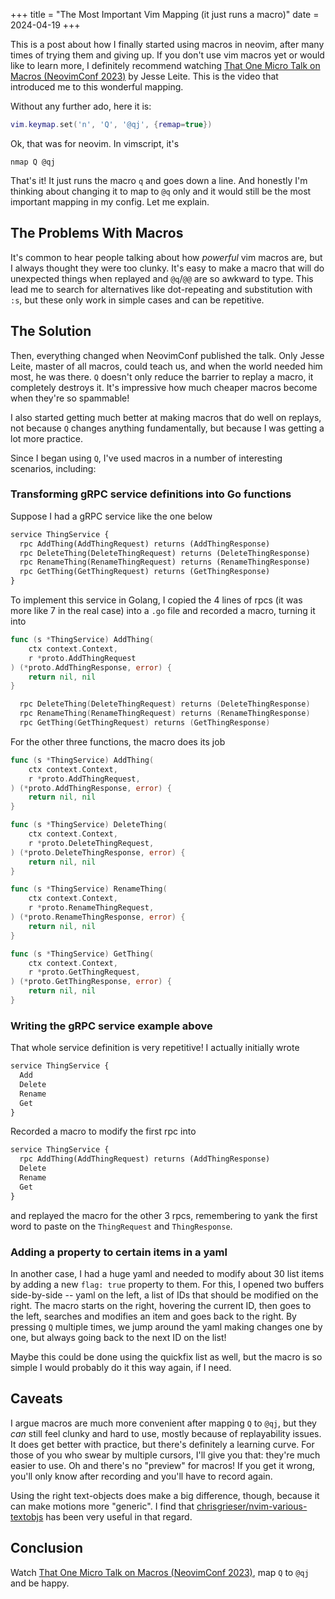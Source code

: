 +++
title = "The Most Important Vim Mapping (it just runs a macro)"
date = 2024-04-19
+++

<!--
    Structure:
    - 'Q' mapping
    - Macros vs multiple cursors 
        - Macros are harder, but the `Q` mapping 
        - There are definitely use cases for multiple cursors as well, macros have a learning curve and are harder to use
    - Caveats
        - You have to think about how the macro is going to play out the other times (there's no preview)
        - Sometimes you start doing something repetitive and only remember to record a macro after a few times (or don't remember at all)
-->

This is a post about how I finally started using macros in neovim, after many
times of trying them and giving up. If you don't use vim macros yet or would
like to learn more, I definitely recommend watching
[That One Micro Talk on Macros (NeovimConf 2023)](https://www.youtube.com/watch?v=5x3dXo8aDCI) by Jesse Leite.
This is the video that introduced me to this wonderful mapping.

Without any further ado, here it is:

```lua
vim.keymap.set('n', 'Q', '@qj', {remap=true})
```

Ok, that was for neovim. In vimscript, it's

```vimscript
nmap Q @qj
```

That's it! It just runs the macro `q` and goes down a line. And honestly I'm
thinking about changing it to map to `@q` only and it would still be the most
important mapping in my config. Let me explain.

## The Problems With Macros

It's common to hear people talking about how _powerful_ vim macros are, but I
always thought they were too clunky. It's easy to make a macro that will do
unexpected things when replayed and `@q`/`@@` are so awkward to type. This lead
me to search for alternatives like dot-repeating and substitution with `:s`, but
these only work in simple cases and can be repetitive.

## The Solution

Then, everything changed when NeovimConf published the talk. Only Jesse Leite,
master of all macros, could teach us, and when the world needed him most, he was
there. `Q` doesn't only reduce the barrier to replay a macro, it completely
destroys it. It's impressive how much cheaper macros become when they're so
spammable!

I also started getting much better at making macros that do well on replays, not
because `Q` changes anything fundamentally, but because I was getting a lot more
practice.

Since I began using `Q`, I've used macros in a number of interesting
scenarios, including:

### Transforming gRPC service definitions into Go functions

Suppose I had a gRPC service like the one below

```protobuf
service ThingService {
  rpc AddThing(AddThingRequest) returns (AddThingResponse)
  rpc DeleteThing(DeleteThingRequest) returns (DeleteThingResponse)
  rpc RenameThing(RenameThingRequest) returns (RenameThingResponse)
  rpc GetThing(GetThingRequest) returns (GetThingResponse)
}
```

To implement this service in Golang, I copied the 4 lines of rpcs (it was more
like 7 in the real case) into a `.go` file and recorded a macro, turning it into

```go
func (s *ThingService) AddThing(
    ctx context.Context,
    r *proto.AddThingRequest
) (*proto.AddThingResponse, error) {
    return nil, nil
}

  rpc DeleteThing(DeleteThingRequest) returns (DeleteThingResponse)
  rpc RenameThing(RenameThingRequest) returns (RenameThingResponse)
  rpc GetThing(GetThingRequest) returns (GetThingResponse)
```

For the other three functions, the macro does its job

```go
func (s *ThingService) AddThing(
    ctx context.Context,
    r *proto.AddThingRequest,
) (*proto.AddThingResponse, error) {
    return nil, nil
}

func (s *ThingService) DeleteThing(
    ctx context.Context,
    r *proto.DeleteThingRequest,
) (*proto.DeleteThingResponse, error) {
    return nil, nil
}

func (s *ThingService) RenameThing(
    ctx context.Context,
    r *proto.RenameThingRequest,
) (*proto.RenameThingResponse, error) {
    return nil, nil
}

func (s *ThingService) GetThing(
    ctx context.Context,
    r *proto.GetThingRequest,
) (*proto.GetThingResponse, error) {
    return nil, nil
}
```

### Writing the gRPC service example above

That whole service definition is very repetitive! I actually initially wrote

```protobuf
service ThingService {
  Add
  Delete
  Rename
  Get
}
```

Recorded a macro to modify the first rpc into

```protobuf
service ThingService {
  rpc AddThing(AddThingRequest) returns (AddThingResponse)
  Delete
  Rename
  Get
}
```

and replayed the macro for the other 3 rpcs, remembering to yank the first word
to paste on the `ThingRequest` and `ThingResponse`.

### Adding a property to certain items in a yaml

In another case, I had a huge yaml and needed to modify about 30 list items by
adding a new `flag: true` property to them. For this, I opened two buffers
side-by-side -- yaml on the left, a list of IDs that should be modified on the
right. The macro starts on the right, hovering the current ID, then goes to the
left, searches and modifies an item and goes back to the right. By pressing `Q`
multiple times, we jump around the yaml making changes one by one, but always
going back to the next ID on the list!  

Maybe this could be done using the quickfix list as well, but the macro is so
simple I would probably do it this way again, if I need.

## Caveats

I argue macros are much more convenient after mapping `Q` to `@qj`, but they
_can_ still feel clunky and hard to use, mostly because of replayability issues.
It does get better with practice, but there's definitely a learning curve. For
those of you who swear by multiple cursors, I'll give you that: they're much
easier to use. Oh and there's no "preview" for macros! If you get it wrong,
you'll only know after recording and you'll have to record again.

Using the right text-objects does make a big difference, though, because it can
make motions more "generic". I find that
[chrisgrieser/nvim-various-textobjs](https://github.com/chrisgrieser/nvim-various-textobjs)
has been very useful in that regard.

## Conclusion

Watch [That One Micro Talk on Macros (NeovimConf 2023)](https://www.youtube.com/watch?v=5x3dXo8aDCI),
map `Q` to `@qj` and be happy.
